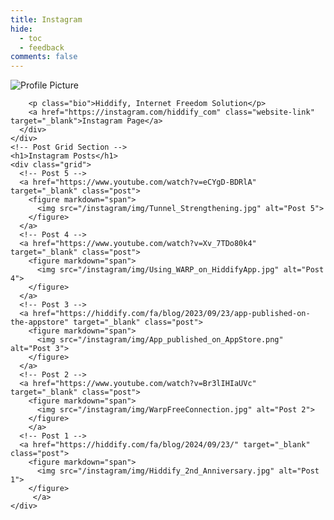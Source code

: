 ```yaml
---
title: Instagram
hide:
  - toc
  - feedback
comments: false
---
```


<link rel="stylesheet" href="/instagram/styles.css">
 <div class="instagram">
    <!-- Profile Section -->
    <div class="profile-section">
      <div class="profile-picture">
        <img src="/instagram/img/HiddifyLogo.jpg" alt="Profile Picture">
     
 </div>
      <div class="profile-info">
        
        <p class="bio">Hiddify, Internet Freedom Solution</p>
        <a href="https://instagram.com/hiddify_com" class="website-link" target="_blank">Instagram Page</a>
      </div>
    </div>
    <!-- Post Grid Section -->
    <h1>Instagram Posts</h1>
    <div class="grid">
      <!-- Post 5 -->
      <a href="https://www.youtube.com/watch?v=eCYgD-BDRlA" target="_blank" class="post">
        <figure markdown="span">
          <img src="/instagram/img/Tunnel_Strengthening.jpg" alt="Post 5">
        </figure>
      </a>
      <!-- Post 4 -->
      <a href="https://www.youtube.com/watch?v=Xv_7TDo80k4" target="_blank" class="post">
        <figure markdown="span">
          <img src="/instagram/img/Using_WARP_on_HiddifyApp.jpg" alt="Post 4">
        </figure>
      </a>
      <!-- Post 3 -->
      <a href="https://hiddify.com/fa/blog/2023/09/23/app-published-on-the-appstore" target="_blank" class="post">
        <figure markdown="span">
          <img src="/instagram/img/App_published_on_AppStore.png" alt="Post 3">
        </figure>
      </a>
      <!-- Post 2 -->
      <a href="https://www.youtube.com/watch?v=Br3lIHIaUVc" target="_blank" class="post">
        <figure markdown="span">
          <img src="/instagram/img/WarpFreeConnection.jpg" alt="Post 2">
        </figure>
        </a>
      <!-- Post 1 -->
      <a href="https://hiddify.com/fa/blog/2024/09/23/" target="_blank" class="post">
        <figure markdown="span">
          <img src="/instagram/img/Hiddify_2nd_Anniversary.jpg" alt="Post 1">
        </figure>
         </a>
    </div>
  </div>
